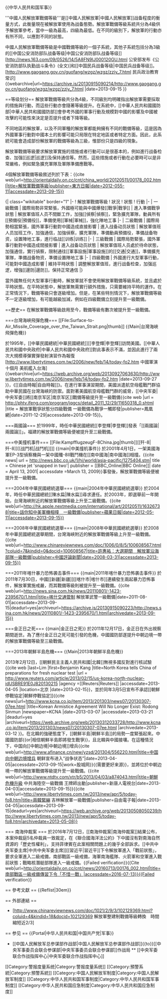 {{中华人民共和国军事}}

'''中國人民解放軍戰備等級'''是[[中國人民解放軍|中國人民解放軍]]战备程度的衡量方式，此衡量現在被解放軍使用為战备態勢。解放軍戰備等級系統共分為4級供予解放軍參考，當中一級為最高，四級為最低。在不同的級別下，解放軍的行動亦有所不同，以應對不同的狀態。<ref name="levels"/>

中國人民解放軍戰備等級是中國戰備等級的一個子系統，其他子系統包括分為3級的[[中国公安消防部队战备等级|中国公安消防部队战备等级]]<ref>[http://news.163.com/09/0526/14/5A8FN9IJ000120GU.html 公安部发布《公安消防部队执勤战斗条令》(全文)]</ref>和[[中国民兵战备等级|中国民兵战备等级]]。<ref>[http://www.gaogang.gov.cn/guofang/wzgz/wzgz/zzjy_7.html 民兵政治教育常识] {{webarchive|url=https://archive.is/20130915090214/http://www.gaogang.gov.cn/guofang/wzgz/wzgz/zzjy_7.html |date=2013-09-15 }}</ref>

==等级划分==
解放軍戰備等級共分為4級，不同級別均明確指出解放軍需要採取的措施與行動，而這些行動亦會隨著等級提升。在系統中，[[中華人民共和國國防部|中華人民共和國國防部]]會參考外國的軍事行動及規模對中國的影響及中國被攻擊的可能性來決定是否提升或者下降等級。<ref name="Zhenbei"/>

不同地區的解放軍，以及不同軍種的解放軍都能夠擁有不同的戰備等級，這是因為外國軍事行動對中國本土的影響可能只局限在特定地區或者特定方面。因此，此系統可能會造成部份解放軍的戰備等級為三級，惟部份只是四級的現象。<ref name="levels"/>

解放軍戰備等級要求解放軍實施的措施或者行動可以是很基本的，例如進行战备检查、加强[[巡逻|巡逻]]及保持通信等。然而，這些措施或者行動在必要時可以是非常嚴格，例如緊急擴充軍隊及軍隊準備應戰等。<ref name="Apple"/>

4個解放軍戰備等級敘述列於下表：<ref name="levels"/><ref name="Zhenbei">{{cite web|url=http://orientaldaily.on.cc/cnt/china_world/20120511/00178_002.html|title=解放軍戰備等級|publisher=東方日報|date=2012-055-11|accessdate=2013-09-15}}</ref>

{| class="wikitable" border="1"
|-
! 解放軍戰備等級
! 狀況
! 狀態
! 行動
|-
| 一級戰備
| 國際局勢非常緊張，外國極可能與中國爆發[[戰爭|戰爭]]
| 進入準備戰爭狀態
| 解放軍值班人员不間斷工作，加強[[偵察|偵察]]，緊急擴充軍隊，動員所有[[預備役|預備役]]，準備使用[[軍械|軍械]]，強化陣地工事
|-
| 二級戰備
| 國際局勢相當緊張，國外軍事行動對中國造成直接影響
| 進入战备动员狀態
| 解放軍值班人员加班工作，加強通信，加強偵察，擴充軍隊，準備動員預備役，準備战备物资，设置陣地工事，進行临战[[训练|训练]]
|-
| 三級戰備
| 國際局勢緊張，國外軍事行動對中國造成間接影響
| 進入战备动员狀態
| 解放軍值班人员處於待命狀態，加强通信，實行偵察，限制通往[[軍事設施|軍事設施]]的[[交通|交通]]，準備擴充軍隊，準備战备物资，準備设置陣地工事
|- 
| 四級戰備
| 外國進行大型軍事行動，可能對中國造成影響
| 維持平時狀態
| 調整解放軍值班，進行战备检查，加强巡逻，增強[[邊防|邊防]]，保持正常通信
|}

當外國無任何大型軍事行動時，解放軍就不會使用解放軍戰備等級系統，並且處於平時狀態。在平時狀態中，解放軍無需實行額外措施，只需要維持平時的運作。在正常情況下，戰備等級只會逐級增加。但是，在某些特別情況下，解放軍戰備等級不一定逐級增加，有可能越級加減，例如在四級戰備立刻提升至一級戰備。<ref name="Apple"/>

==歷史==
在解放軍戰備等級啟用至今，戰備等級有數次被提升至一級戰備。

===台灣海峽飛彈危機===
[[File:Surface-to-Air_Missile_Coverage_over_the_Taiwan_Strait.png|thumb]]
{{Main|台灣海峽飛彈危機}}

於1995年，[[中華民國總統|中華民國總統]][[李登輝|李登輝]]訪問美國。[[中華人民共和國中央政府|中華人民共和國中央政府]]對此事表示不滿，並因此進行了兩次大規模導彈實彈發射演習作為報復<ref>[http://www.libertytimes.com.tw/2006/new/feb/14/today-fo2.htm 中國軍演十個月 美航艦入台海] {{webarchive|url=https://web.archive.org/web/20130927063630/http://www.libertytimes.com.tw/2006/new/feb/14/today-fo2.htm |date=2013-09-27 }}，《[[自由時報|自由時報]]》</ref>。在進行軍事演習期間，美國派遣航空母艦戰鬥群協助中華民國在台灣海峽的防禦。面對著美國航空母艦戰鬥群的威脅，[[中央军委|中央军委]]將[[南京军区|南京军区]]戰備等級提升至一級戰備<ref name="levels">{{cite web |url = http://phtv.ifeng.com/program/jqgcs/detail_2011_12/29/11650318_0.shtml |title = 解放軍戰爭狀態分四級戰備 一級戰備為戰爭一觸即發|publisher=鳳凰網|date=2011-12-29|accessdate=2013-09-15}}</ref>。

===兩國論===
於1999年，時任中華民國總統[[李登輝|李登輝]]發表「[[兩國論|兩國論]]」。福建的解放軍戰備等級便被提升至三級戰備。<ref name="Apple"/>

===中美撞机事件===
[[File:KampfflugzeugF-8China.jpg|thumb]][[歼-8|歼-8]][[战鬥机|战鬥机]]]]
{{main|中美撞机事件}}
於2001年4月1日，一架美國海軍EP-3型偵察機與一架中國殲-8II戰鬥機在[[南中國海|南中國海]]相撞。<ref>{{cite news| url = http://news.bbc.co.uk/1/hi/world/asia-pacific/1275404.stm| title = Chinese jet 'snapped in two'| publisher = [[BBC_Online|BBC Online]]| date = April 13, 2001| accessdate =March 13, 2009}}</ref>事發後，解放軍戰備等級便被提升至一級戰備。<ref name="Apple"/>

===2004年中華民國總統選舉===
{{main|2004年中華民國總統選舉}}
於2004年，時任中華民國總統[[陳水扁|陳水扁]]尋求連任。於2003年，即選舉前一年開始，台灣海峽附近的解放軍戰備等級上升至二級戰備。<ref name="Apple">{{cite web|url=http://hk.apple.nextmedia.com/international/art/20120511/16326738|title=話你知中美軍機相撞　一級戰備|publisher=蘋果日報|date=2012-05-11|accessdate=2013-09-15}}</ref>

===2008年中華民國總統選舉===
{{main|2008年中華民國總統選舉}}
於2008年中華民國總統選舉期間，台灣海峽附近的解放軍戰備等級上升至一級戰備。<ref>{{cite web|url=http://www.chinareviewnews.com/doc/1006/0/8/5/100608567.html?coluid=7&kindid=0&docid=100608567|title=許惠祐：大選期間　解放軍沿海部隊一級戰備|publisher=中國評論新聞|date=2008-03-31|accessdate=2013-09-15}}</ref>

===2011年喀什暴力恐怖袭击事件===
{{main|2011年喀什暴力恐怖袭击事件}}
於2011年7月30日，中國[[新疆|新疆]][[喀什市|喀什市]]連續發生兩起暴力恐怖事件，解放軍實施戒嚴，而其戰備等級則被提升至一級戰備。<ref>{{cite web|url=http://news.sina.com.hk/news/20110801/-1423-2395670/1.html|title=喀什交通管制 解放軍武警一級戰備|date=2011-08-01|accessdate=2013-09-15|deadurl=yes|archiveurl=https://archive.is/20130915090223/http://news.sina.com.hk/news/20110801/-1423-2395670/1.html|archivedate=2013-09-15}}</ref>

===金正日之死===
{{main|金正日之死}}
於2011年12月17日，金正日在外出視察期間逝世。為了應付金正日之死可能引發的危機，中國國防部遂提升中朝边境一帶的解放軍戰備等級至三級戰備。<ref name="levels"/>

===2013年朝鮮半島危機===
{{Main|2013年朝鮮半島危機}}

2013年2月12日，[[朝鮮民主主義人民共和國|北韓]]無視多國反對進行核試驗<ref>{{cite web |last=Lim |first=Benjamin Kang |title=North Korea tells China of preparations for fresh nuclear test |url = http://www.reuters.com/article/2013/02/15/us-korea-north-nuclear-idUSBRE91E0J820130215 |agency =[[Reuters|Reuters]] |accessdate=2013-04-05 |location=北京 |date=2013-02-15}}</ref>，並於同年3月5日宣布不承認[[朝鮮停戰協定|朝鮮停戰協定]]<ref>{{cite news|url=http://www.kcna.co.jp/item/2013/201303/news07/20130307-07ee.html |title=Korean Armistice Agreement Will No Longer Exist: Rodong Sinmun |newspaper=KCNA |date=2013-03-07 |accessdate=2013-03-21 |deadurl=yes |archiveurl=https://web.archive.org/web/20130312033728/http://www.kcna.co.jp/item/2013/201303/news07/20130307-07ee.html |archivedate=2013-03-12 }}</ref>。在北韓的強硬態度下，[[朝鮮半島|朝鮮半島]]的局勢一度緊張起來。中國國防部{{or|相信朝鮮半島即將發生戰爭}}，且北韓與中國接壤。在這種情況下，中国向[[中朝边境|中朝边境]]增兵<ref>{{cite web|url=http://www.afinance.cn/new/yzsd/201304/556220.html|title=中国向中朝边境增兵 朝鲜宣布进入“战争状态”|date=2013-04-05|accessdate=2013-09-15|work=股城网}}{{需要更好来源}}</ref>，並將位於中朝边境一帶的解放軍戰備等級提升至一級戰備。<ref>{{cite web|url=http://www.ntdtv.com/xtr/b5/2013/04/03/a874043.html|title=朝鮮危機升級 中共海陸空一級戰備 王牌師出動|publisher=新唐人電視台|date=2013-04-03|accessdate=2013-09-15}}</ref><ref>{{cite web|url=http://www.libertytimes.com.tw/2013/new/apr/5/today-fo8.htm|title=兩韓緊繃 吉林解放軍一級戰備|publisher=自由電子報|date=2013-04-05|accessdate=2013-09-15|deadurl=yes|archiveurl=https://web.archive.org/web/20130508050239/http://www.libertytimes.com.tw/2013/new/apr/5/today-fo8.htm|archivedate=2013-05-08}}</ref>

=== 南海仲裁案 ===
於2016年7月12日，[[南海仲裁案|南海仲裁案]]結果公布，本案仲裁庭5名仲裁員一致裁定，在《聯合國海洋法公約》下中國沒有對南海自然資源的「歷史性權利」，支持菲律賓在此案相關問題上的幾乎全部訴求。[[中共中央军委主席|中共中央军委主席]][[習近平|習近平]]下令解放軍進入「戰前狀態」，要求全軍進入二級戒備，南部戰區一級戒備，海軍南海艦隊、火箭軍和空軍進入戰前狀態；戰略核潛艇部隊進入一級戒備。{{Failed verification}}<ref>{{Cite web|url=http://orientaldaily.on.cc/cnt/news/20160713/00176_002.html|title=南部戰區一級戒備傳習下令「不惜一戰」|accessdate=2016-07-13}}{{Failed verification}}</ref>

== 參考文獻 ==
{{Reflist|30em}}

== 外部連結 ==
* [http://www.chinareviewnews.com/doc/1021/2/9/3/102129369.html?coluid=4&kindid=18&docid=102129369 解放軍整建制戰備等級轉換　時間縮短近2/3]

== 参见 ==
{{Portal|中华人民共和国|中国共产党|军事}}
* [[中国人民解放军总参谋部作战部|中国人民解放军总参谋部作战部]]{{to}}[[中央军事委员会联合参谋部|中央军事委员会联合参谋部]]作战局
** [[中央军委联合作战指挥中心|中央军委联合作战指挥中心]]

[[Category:警报度量系统|Category:警报度量系统]]
[[Category:預警系統|Category:預警系統]]
[[Category:中国人民解放军制度|Category:中国人民解放军制度]]
[[Category:中华人民共和国军事制度|Category:中华人民共和国军事制度]]
[[Category:中华人民共和国应急制度|Category:中华人民共和国应急制度]]